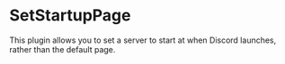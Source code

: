 # SetStartupPage

This plugin allows you to set a server to start at when Discord launches, rather than the default page.